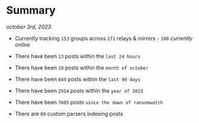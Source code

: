 
# Summary
_october 3rd, 2023_

- Currently tracking `153` groups across `271` relays & mirrors - _`100` currently online_

- There have been `13` posts within the `last 24 hours`

- There have been `19` posts within the `month of october`

- There have been `849` posts within the `last 90 days`

- There have been `2914` posts within the `year of 2023`

- There have been `7605` posts `since the dawn of ransomwatch`

- There are `80` custom parsers indexing posts
